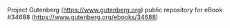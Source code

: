 Project Gutenberg (https://www.gutenberg.org) public repository for eBook #34688 (https://www.gutenberg.org/ebooks/34688)
